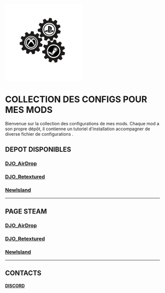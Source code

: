 <img src="logo_acss.gif" width="250" height="250">

# COLLECTION DES CONFIGS POUR MES MODS
Bienvenue sur la collection des configurations de mes mods. Chaque mod a son propre dépôt, il contienne un tutoriel d'installation accompagner de diverse fichier de configurations .

## DEPOT DISPONIBLES

### [DJO_AirDrop](https://github.com/Djolehaineux/DJO_AirDrop)
### [DJO_Retextured](https://github.com/Djolehaineux/DJO_Retextured)
### [NewIsland](https://github.com/Djolehaineux/New-Island)

---
## PAGE STEAM
### [DJO_AirDrop](https://steamcommunity.com/sharedfiles/filedetails/?id=3384470777)
### [DJO_Retextured](https://steamcommunity.com/sharedfiles/filedetails/?id=3047075708)
### [NewIsland](https://steamcommunity.com/sharedfiles/filedetails/?id=3197692014)

---
## CONTACTS
#### [DISCORD](https://discord.gg/UXNKcxApkU)
